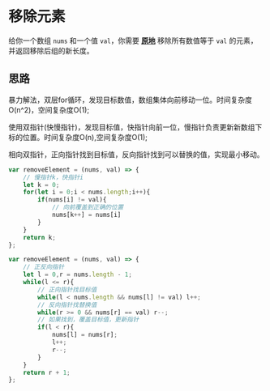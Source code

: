 # 移除元素

给你一个数组 `nums` 和一个值 `val`，你需要 **[原地](https://baike.baidu.com/item/%E5%8E%9F%E5%9C%B0%E7%AE%97%E6%B3%95)** 移除所有数值等于 `val` 的元素，并返回移除后组的新长度。

## 思路

暴力解法，双层for循环，发现目标数值，数组集体向前移动一位。时间复杂度O(n^2)，空间复杂度O(1);

使用双指针(快慢指针)，发现目标值，快指针向前一位，慢指针负责更新新数组下标的位置。时间复杂度O(n),空间复杂度O(1);

相向双指针，正向指针找到目标值，反向指针找到可以替换的值，实现最小移动。

```js
var removeElement = (nums, val) => {
    // 慢指针k，快指针i
    let k = 0;
    for(let i = 0;i < nums.length;i++){
        if(nums[i] != val){
            // 向前覆盖到正确的位置
            nums[k++] = nums[i]
        }
    }
    return k;
};
```

```js
var removeElement = (nums, val) => {
    // 正反向指针
    let l = 0,r = nums.length - 1;
    while(l <= r){
        // 正向指针找目标值
        while(l < nums.length && nums[l] != val) l++;
        // 反向指针找替换值
        while(r >= 0 && nums[r] == val) r--;
        // 如果找到，覆盖目标值，更新指针
        if(l < r){
            nums[l] = nums[r];
            l++;
            r--;
        }
    }
    return r + 1;
};
```

